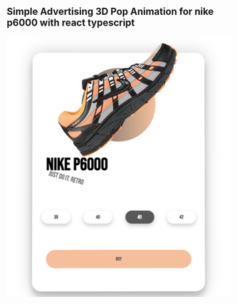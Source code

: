 ## Simple Advertising 3D Pop Animation for nike p6000 with react typescript

![snapshot](./src/assets/snapshot.png)
